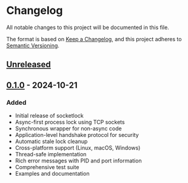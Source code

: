 # Changelog

All notable changes to this project will be documented in this file.

The format is based on [Keep a Changelog](https://keepachangelog.com/en/1.0.0/),
and this project adheres to [Semantic Versioning](https://semver.org/spec/v2.0.0.html).

## [Unreleased]

## [0.1.0] - 2024-10-21

### Added
- Initial release of socketlock
- Async-first process lock using TCP sockets
- Synchronous wrapper for non-async code
- Application-level handshake protocol for security
- Automatic stale lock cleanup
- Cross-platform support (Linux, macOS, Windows)
- Thread-safe implementation
- Rich error messages with PID and port information
- Comprehensive test suite
- Examples and documentation

[Unreleased]: https://github.com/comput3/socketlock/compare/v0.1.0...HEAD
[0.1.0]: https://github.com/comput3/socketlock/releases/tag/v0.1.0